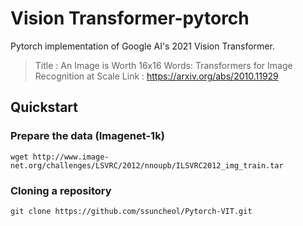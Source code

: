 # Vision Transformer-pytorch 

Pytorch implementation of Google AI's 2021 Vision Transformer. 

> Title : An Image is Worth 16x16 Words: Transformers for Image Recognition at Scale
> Link : https://arxiv.org/abs/2010.11929


##  Quickstart 

### Prepare the data (Imagenet-1k)

```shell 
wget http://www.image-net.org/challenges/LSVRC/2012/nnoupb/ILSVRC2012_img_train.tar
```
### Cloning a repository

```shell
git clone https://github.com/ssuncheol/Pytorch-VIT.git
```
